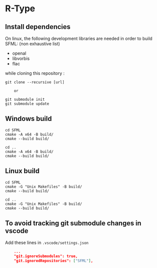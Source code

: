 # R-Type

## Install dependencies

On linux, the following development libraries are needed in order to build SFML:
(non exhaustive list)
- openal
- libvorbis
- flac

while cloning this repository :
```console
git clone --recursive [url]

    or

git submodule init
git submodule update

```

## Windows build

```console
cd SFML
cmake -A x64 -B build/
cmake --build build/

cd ..
cmake -A x64 -B build/
cmake --build build/

```

## Linux build

```console
cd SFML
cmake -G "Unix Makefiles" -B build/
cmake --build build/

cd ..
cmake -G "Unix Makefiles" -B build/
cmake --build build/
```

## To avoid tracking git submodule changes in vscode

Add these lines in ```.vscode/settings.json```
```json
    ...
    "git.ignoreSubmodules": true,
    "git.ignoredRepositories": ["SFML"],
```
